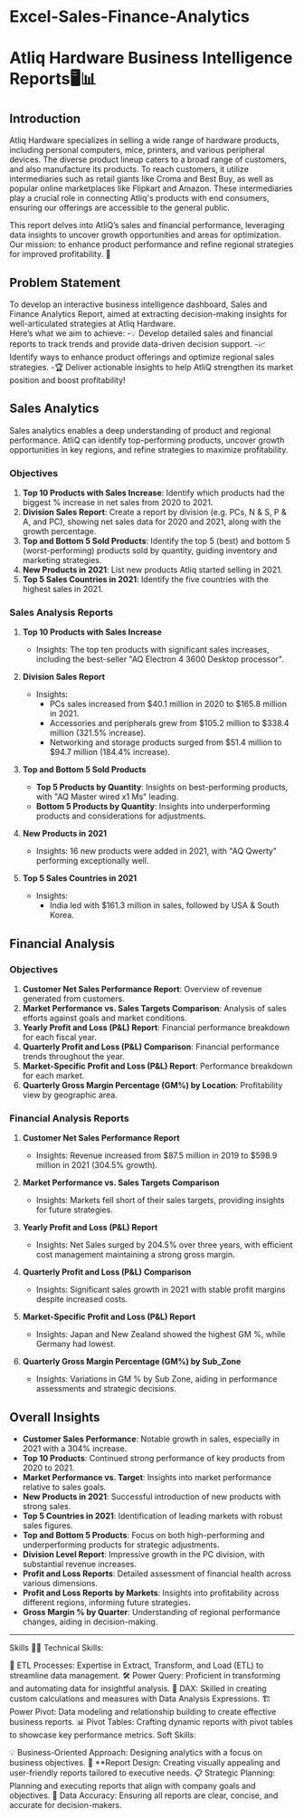 # Excel-Sales-Finance-Analytics
# Atliq Hardware Business Intelligence Reports🖥️📊

## Introduction
Atliq Hardware specializes in selling a wide range of hardware products, including personal computers, mice, printers, and various peripheral devices. The diverse product lineup caters to a broad range of customers, and also manufacture its products. To reach customers, it utilize intermediaries such as retail giants like Croma and Best Buy, as well as popular online marketplaces like Flipkart and Amazon. These intermediaries play a crucial role in connecting Atliq's products with end consumers, ensuring our offerings are accessible to the general public.

This report delves into AtliQ’s sales and financial performance, leveraging data insights to uncover growth opportunities and areas for optimization. Our mission: to enhance product performance and refine regional strategies for improved profitability. 🚀


## Problem Statement
To develop an interactive business intelligence dashboard, Sales and Finance Analytics Report, aimed at extracting decision-making insights for well-articulated strategies at Atliq Hardware.  
Here’s what we aim to achieve:
  -💡 Develop detailed sales and financial reports to track trends and provide data-driven decision support.
 -📈 Identify ways to enhance product offerings and optimize regional sales strategies.
 -🏆 Deliver actionable insights to help AtliQ strengthen its market position and boost profitability!


## Sales Analytics
Sales analytics enables a deep understanding of product and regional performance. AtliQ can identify top-performing products, uncover growth opportunities in key regions, and refine strategies to maximize profitability.

### Objectives
1. **Top 10 Products with Sales Increase**: Identify which products had the biggest % increase in net sales from 2020 to 2021.
2. **Division Sales Report**: Create a report by division (e.g. PCs, N & S, P & A, and PC), showing net sales data for 2020 and 2021, along with the growth percentage.
3. **Top and Bottom 5 Sold Products**: Identify the top 5 (best) and bottom 5 (worst-performing) products sold by quantity, guiding inventory and marketing strategies.
4. **New Products in 2021**: List new products Atliq started selling in 2021.
5. **Top 5 Sales Countries in 2021**: Identify the five countries with the highest sales in 2021.

### Sales Analysis Reports

1. **Top 10 Products with Sales Increase**
   - Insights: The top ten products with significant sales increases, including the best-seller "AQ Electron 4 3600 Desktop processor".

2. **Division Sales Report**
   - Insights: 
     - PCs sales increased from $40.1 million in 2020 to $165.8 million in 2021.
     - Accessories and peripherals grew from $105.2 million to $338.4 million (321.5% increase).
     - Networking and storage products surged from $51.4 million to $94.7 million (184.4% increase).

3. **Top and Bottom 5 Sold Products**
   - **Top 5 Products by Quantity**: Insights on best-performing products, with "AQ Master wired x1 Ms" leading.
   - **Bottom 5 Products by Quantity**: Insights into underperforming products and considerations for adjustments.

4. **New Products in 2021**
   - Insights: 16 new products were added in 2021, with "AQ Qwerty" performing exceptionally well.

5. **Top 5 Sales Countries in 2021**
   - Insights: 
     - India led with $161.3 million in sales, followed by USA & South Korea.

## Financial Analysis

### Objectives
1. **Customer Net Sales Performance Report**: Overview of revenue generated from customers.
2. **Market Performance vs. Sales Targets Comparison**: Analysis of sales efforts against goals and market conditions.
3. **Yearly Profit and Loss (P&L) Report**: Financial performance breakdown for each fiscal year.
4. **Quarterly Profit and Loss (P&L) Comparison**: Financial performance trends throughout the year.
5. **Market-Specific Profit and Loss (P&L) Report**: Performance breakdown for each market.
6. **Quarterly Gross Margin Percentage (GM%) by Location**: Profitability view by geographic area.

### Financial Analysis Reports

1. **Customer Net Sales Performance Report**
   - Insights: Revenue increased from $87.5 million in 2019 to $598.9 million in 2021 (304.5% growth).

2. **Market Performance vs. Sales Targets Comparison**
   - Insights: Markets fell short of their sales targets, providing insights for future strategies.

3. **Yearly Profit and Loss (P&L) Report**
   - Insights: Net Sales surged by 204.5% over three years, with efficient cost management maintaining a strong gross margin.

4. **Quarterly Profit and Loss (P&L) Comparison**
   - Insights: Significant sales growth in 2021 with stable profit margins despite increased costs.

5. **Market-Specific Profit and Loss (P&L) Report**
   - Insights: Japan and New Zealand showed the highest GM %, while Germany had lowest.

6. **Quarterly Gross Margin Percentage (GM%) by Sub_Zone**
   - Insights: Variations in GM % by Sub Zone, aiding in performance assessments and strategic decisions.

## Overall Insights
- **Customer Sales Performance**: Notable growth in sales, especially in 2021 with a 304% increase.
- **Top 10 Products**: Continued strong performance of key products from 2020 to 2021.
- **Market Performance vs. Target**: Insights into market performance relative to sales goals.
- **New Products in 2021**: Successful introduction of new products with strong sales.
- **Top 5 Countries in 2021**: Identification of leading markets with robust sales figures.
- **Top and Bottom 5 Products**: Focus on both high-performing and underperforming products for strategic adjustments.
- **Division Level Report**: Impressive growth in the PC division, with substantial revenue increases.
- **Profit and Loss Reports**: Detailed assessment of financial health across various dimensions.
- **Profit and Loss Reports by Markets**: Insights into profitability across different regions, informing future strategies.
- **Gross Margin % by Quarter**: Understanding of regional performance changes, aiding in decision-making.

---

Skills 🧑‍💻
Technical Skills:

🔄 ETL Processes: Expertise in Extract, Transform, and Load (ETL) to streamline data management.
🛠️ Power Query: Proficient in transforming and automating data for insightful analysis.
🔢 DAX: Skilled in creating custom calculations and measures with Data Analysis Expressions.
🏗️ Power Pivot: Data modeling and relationship building to create effective business reports.
📊 Pivot Tables: Crafting dynamic reports with pivot tables to showcase key performance metrics.
Soft Skills:

💡 Business-Oriented Approach: Designing analytics with a focus on business objectives.
🎨 **Report Design: Creating visually appealing and user-friendly reports tailored to executive needs.
📋 Strategic Planning: Planning and executing reports that align with company goals and objectives.
🔎 Data Accuracy: Ensuring all reports are clear, concise, and accurate for decision-makers.

